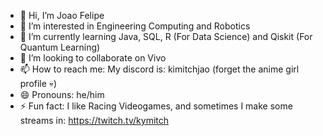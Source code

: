 - 👋 Hi, I’m Joao Felipe
- 👀 I’m interested in Engineering Computing and Robotics
- 🌱 I’m currently learning Java, SQL, R (For Data Science) and Qiskit (For Quantum Learning)
- 💞️ I’m looking to collaborate on Vivo
- 📫 How to reach me: My discord is: kimitchjao (forget the anime girl profile 💀)
- 😄 Pronouns: he/him
- ⚡ Fun fact: I like Racing Videogames, and sometimes I make some streams in: https://twitch.tv/kymitch
